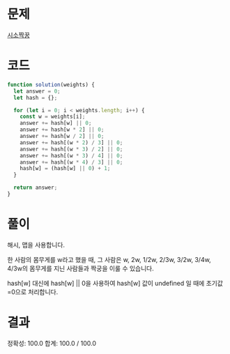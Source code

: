 # 문제

[시소짝꿍](https://school.programmers.co.kr/learn/courses/30/lessons/152996)

# 코드

```javascript
function solution(weights) {
  let answer = 0;
  let hash = {};

  for (let i = 0; i < weights.length; i++) {
    const w = weights[i];
    answer += hash[w] || 0;
    answer += hash[w * 2] || 0;
    answer += hash[w / 2] || 0;
    answer += hash[(w * 2) / 3] || 0;
    answer += hash[(w * 3) / 2] || 0;
    answer += hash[(w * 3) / 4] || 0;
    answer += hash[(w * 4) / 3] || 0;
    hash[w] = (hash[w] || 0) + 1;
  }

  return answer;
}
```

# 풀이

해시, 맵을 사용합니다.

한 사람의 몸무게를 w라고 했을 때, 그 사람은 w, 2w, 1/2w, 2/3w, 3/2w, 3/4w, 4/3w의 몸무게를 지닌 사람들과 짝궁을 이룰 수 있습니다.

hash[w] 대신에 hash[w] || 0을 사용하여 hash[w] 값이 undefined 일 때에 초기값=0으로 처리합니다.

# 결과

정확성: 100.0
합계: 100.0 / 100.0
